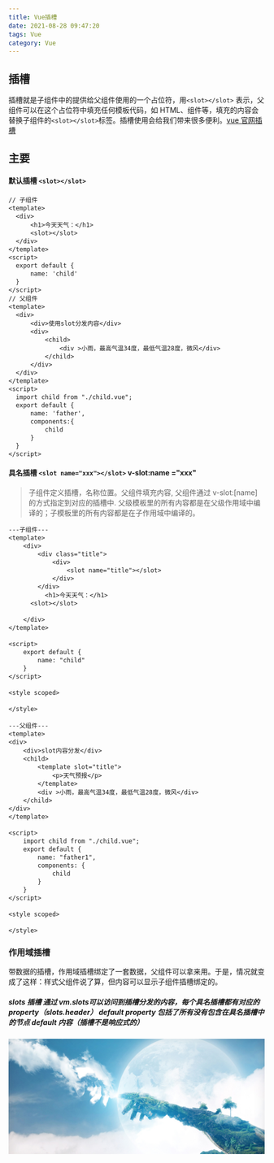 ```yaml
---
title: Vue插槽
date: 2021-08-28 09:47:20
tags: Vue
category: Vue
---
```


## 插槽

插槽就是子组件中的提供给父组件使用的一个占位符，用`<slot></slot>` 表示，父组件可以在这个占位符中填充任何模板代码，如 HTML、组件等，填充的内容会替换子组件的`<slot></slot>`标签。插槽使用会给我们带来很多便利。[vue 官网插槽](https://cn.vuejs.org/v2/guide/components-slots.html#%E6%8F%92%E6%A7%BD%E5%86%85%E5%AE%B9)

## 主要

#### 默认插槽 `<slot></slot>`

```
// 子组件
<template>
  <div>
      <h1>今天天气：</h1>
      <slot></slot>
  </div>
</template>
<script>
  export default {
      name: 'child'
  }
</script>
// 父组件
<template>
  <div>
      <div>使用slot分发内容</div>
      <div>
          <child>
              <div >小雨，最高气温34度，最低气温28度，微风</div>
          </child>
      </div>
  </div>
</template>
<script>
  import child from "./child.vue";
  export default {
      name: 'father',
      components:{
          child
      }
  }
</script>

```

#### 具名插槽 `<slot name="xxx"></slot>` v-slot:name ="xxx"

> 子组件定义插槽，名称位置。父组件填充内容, 父组件通过 v-slot:[name] 的方式指定到对应的插槽中.
> 父级模板里的所有内容都是在父级作用域中编译的；子模板里的所有内容都是在子作用域中编译的。

```
---子组件---
<template>
    <div>
        <div class="title">
            <div>
                <slot name="title"></slot>
            </div>
        </div>
          <h1>今天天气：</h1>
      <slot></slot>

    </div>
</template>

<script>
    export default {
        name: "child"
    }
</script>

<style scoped>

</style>

---父组件---
<template>
<div>
    <div>slot内容分发</div>
    <child>
        <template slot="title">
            <p>天气预报</p>
        </template>
        <div >小雨，最高气温34度，最低气温28度，微风</div>
    </child>
</div>
</template>

<script>
    import child from "./child.vue";
    export default {
        name: "father1",
        components: {
            child
        }
    }
</script>

<style scoped>

</style>

```

### 作用域插槽

带数据的插槽，作用域插槽绑定了一套数据，父组件可以拿来用。于是，情况就变成了这样：样式父组件说了算，但内容可以显示子组件插槽绑定的。

##### slots 插槽 通过 vm.$slots 可以访问到插槽分发的内容，每个具名插槽都有对应的property（$slots.header） default property 包括了所有没有包含在具名插槽中的节点 default 内容（插槽不是响应式的）

![BG图片](/img/1.jpg)
